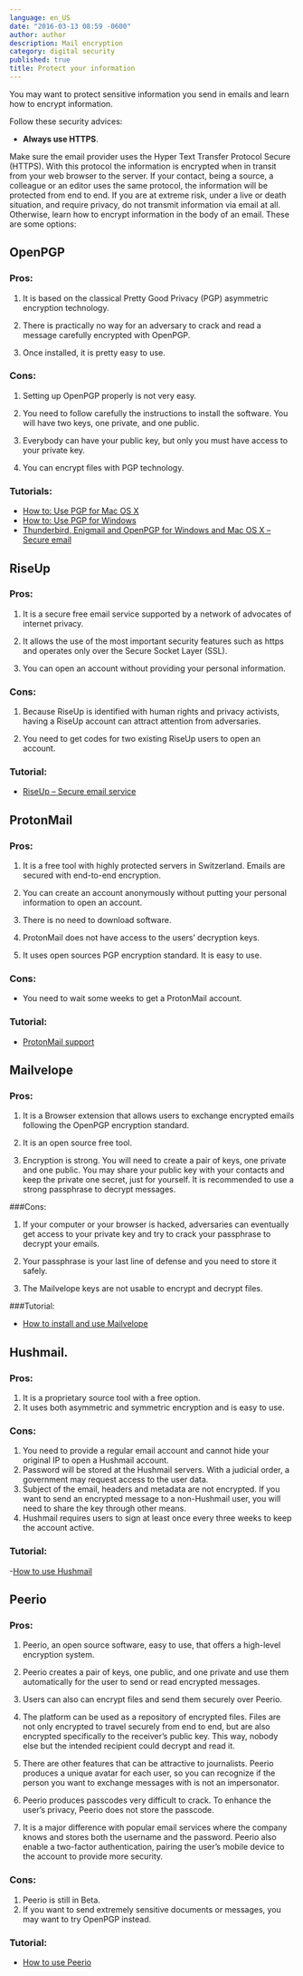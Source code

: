 ```yaml
---
language: en_US
date: "2016-03-13 08:59 -0600"
author: author
description: Mail encryption
category: digital security
published: true
title: Protect your information
---
```




You may want to protect sensitive information you send in emails and learn how to encrypt information. 

Follow these security advices:

- **Always use HTTPS**. 

Make sure the email provider uses the Hyper Text Transfer Protocol Secure (HTTPS).  With this protocol the information is encrypted when in transit from your web browser to the server. If your contact, being a source, a colleague or an editor uses the same protocol, the information will be protected from end to end.
If you are at extreme risk, under a live or death situation, and require privacy, do not transmit information via email at all.
Otherwise, learn how to encrypt information in the body of an email. These are some options:

## OpenPGP

### Pros: 
1. It is based on the classical Pretty Good Privacy (PGP) asymmetric encryption technology. 

2. There is practically no way for an adversary to crack and read a message carefully encrypted with OpenPGP.  

3. Once installed, it is pretty easy to use.

### Cons:  
1. Setting up OpenPGP properly is not very easy. 

2. You need to follow carefully the instructions to install the software. You will have two keys, one private, and one public. 

3. Everybody can have your public key, but only you must have access to your private key. 

4. You can encrypt files with PGP technology.

### Tutorials:
- [How to: Use PGP for Mac OS X](http://bit.ly/1PiEzF5)
- [How to: Use PGP for Windows](http://bit.ly/1TmwSzb)
- [Thunderbird, Enigmail and OpenPGP for Windows and Mac OS X – Secure email](http://bit.ly/1nmxCIb)


## RiseUp

### Pros:
1. It is a secure free email service supported by a network of advocates of internet privacy. 

2. It allows the use of the most important security features such as https and operates only over the Secure Socket Layer (SSL). 

3. You can open an account without providing your personal information. 

### Cons:
1. Because RiseUp is identified with human rights and privacy activists, having a RiseUp account can attract attention from adversaries. 

2. You need to get codes for two existing RiseUp users to open an account.

### Tutorial:
- [RiseUp – Secure email service](http://bit.ly/2037oMz)

## ProtonMail

### Pros:
1. It is a free tool with highly protected servers in Switzerland. Emails are secured with end-to-end encryption. 

2. You can create an account anonymously without putting your personal information to open an account. 

3. There is no need to download software.  

4. ProtonMail does not have access to the users’ decryption keys. 

5. It uses open sources PGP encryption standard.  It is easy to use.

### Cons:
- You need to wait some weeks to get a ProtonMail account.

### Tutorial:
- [ProtonMail support](http://bit.ly/1QqZKUe)
   
## Mailvelope

### Pros:
1. It is a Browser extension that allows users to exchange encrypted emails following the OpenPGP encryption standard. 

2. It is an open source free tool. 

3. Encryption is strong. You will need to create a pair of keys, one private and one public. You may share your public key with your contacts and keep the private one secret, just for yourself. It is recommended to use a strong passphrase to decrypt messages.

###Cons: 
1. If your computer or your browser is hacked, adversaries can eventually get access to your private key and try to crack your passphrase to decrypt your emails.

2. Your passphrase is your last line of defense and you need to store it safely. 

3. The Mailvelope keys are not usable to encrypt and decrypt files. 

###Tutorial: 

- [How to install and use Mailvelope](http://bit.ly/1Nz15nk)


## Hushmail.

### Pros:
1. It is a proprietary source tool with a free option. 
2. It uses both asymmetric and symmetric encryption and is easy to use.

### Cons: 
1. You need to provide a regular email account and cannot hide your original IP to open a Hushmail account. 
2. Password will be stored at the Hushmail servers. With a judicial order, a government may request access to the user data. 
3. Subject of the email, headers and metadata are not encrypted. If you want to send an encrypted message to a non-Hushmail user, you will need to share the key through other means. 
4. Hushmail requires users to sign at least once every three weeks to keep the account active. 

### Tutorial:
-[How to use Hushmail](http://bit.ly/1Qr09Gj)

## Peerio

### Pros: 
1. Peerio, an open source software, easy to use, that offers a high-level encryption system. 

2. Peerio creates a pair of keys, one public, and one private and use them automatically for the user to send or read encrypted messages. 

3. Users can also can encrypt files and send them securely over Peerio. 

4. The platform can be used as a repository of encrypted files. Files are not only encrypted to travel securely from end to end, but are also encrypted specifically to the receiver’s public key. This way, nobody else but the intended recipient could decrypt and read it. 

5. There are other features that can be attractive to journalists. Peerio produces a unique avatar for each user, so you can recognize if the person you want to exchange messages with is not an impersonator. 

6. Peerio produces passcodes very difficult to crack. To enhance the user’s privacy, Peerio does not store the passcode. 

7. It is a major difference with popular email services where the company knows and stores both the username and the password. Peerio also enable a two-factor authentication, pairing the user’s mobile device to the account to provide more security.

### Cons:
1. Peerio is still in Beta. 
2. If you want to send extremely sensitive documents or messages, you may want to try OpenPGP instead.    

### Tutorial:
- [How to use Peerio](http://bit.ly/23s0DTP)
